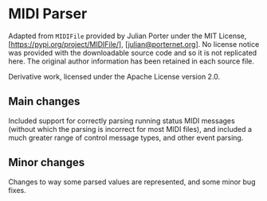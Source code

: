 # MIDI Parser

Adapted from `MIDIFile` provided by Julian Porter under the MIT License, [https://pypi.org/project/MIDIFile/], [julian@porternet.org]. No license notice was provided with the downloadable source code and so it is not replicated here. The original author information has been retained in each source file.

Derivative work, licensed under the Apache License version 2.0. 

## Main changes

Included support for correctly parsing running status MIDI messages (without which the parsing is incorrect for most MIDI files), and included a much greater range of control message types, and other event parsing.

## Minor changes

Changes to way some parsed values are represented, and some minor bug fixes.



